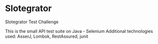 # Slotegrator
Slotegrator Test Challenge

This is the small API test suite on Java - Selenium
Additional technologies used:
AsserJ, Lombok, RestAssured, junit
